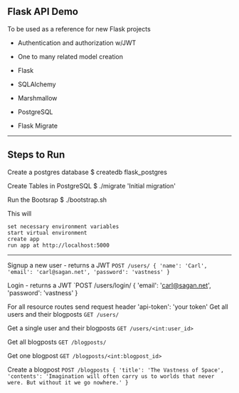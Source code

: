 ## Flask API Demo

To be used as a reference for new Flask projects

- Authentication and authorization w/JWT
- One to many related model creation

- Flask
- SQLAlchemy
- Marshmallow
- PostgreSQL
- Flask Migrate

---

## Steps to Run

Create a postgres database
$ createdb flask_postgres

Create Tables in PostgreSQL
$ ./migrate 'Initial migration'

Run the Bootsrap
$ ./bootstrap.sh

This will

    set necessary environment variables
    start virtual environment
    create app
    run app at http://localhost:5000

---

Signup a new user - returns a JWT
`POST /users/ { 'name': 'Carl', 'email': 'carl@sagan.net', 'password': 'vastness' }`

Login - returns a JWT
`POST /users/login/ { 'email': 'carl@sagan.net', 'password': 'vastness' }


For all resource routes send request header 'api-token': 'your token'
Get all users and their blogposts
`GET /users/`

Get a single user and their blogposts
`GET /users/<int:user_id>`

Get all blogposts
`GET /blogposts/`

Get one blogpost
`GET /blogposts/<int:blogpost_id>`

Create a blogpost
`POST /blogposts { 'title': 'The Vastness of Space', 'contents': 'Imagination will often carry us to worlds that never were. But without it we go nowhere.' }`
